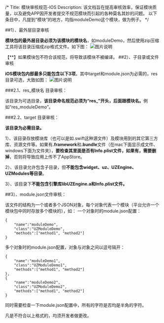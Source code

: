 /*
Title: 模块审核规范-IOS
Description: 该文档旨在提高审核效率，保证模块质量，以及避免APP因开发者提交不规范模块而引起的各种莫名其妙的问题。
以下条目中，凡提到“模块”的地方，均指moduleDemo这个模块，做为例子。
*/


##1）、最外层目录审核

<strong>模块包的最外层目录必须为该模块的模块名</strong>，如moduleDemo，然后使用zip压缩工具将该目录压缩成zip格式文件。如下图：
![图片说明](/img/docImage/module_standard/ios1.png)

【**】如果模块包不符合该规范，将导致该模块不被编译。
##2）、子目录或文件审核

<strong>iOS模块包内部最多只能包含以下3项</strong>，其中target和module.json为必需的，res目录可选，大致如图：
![图片说明](/img/docImage/module_standard/ios2.png)


###2.1、res_模块名 目录审核：

该目录为可选目录，<strong>该目录命名规范必须为“res_”开头，后面跟模块名。</strong>例如“res_moduleDemo”。


###2.2、target 目录审核：

<strong>该目录为必需目录。</strong>

1）、该目录存放模块库（也可以是如.swift这种源文件）及模块用到的其它第三方库、资源文件等。如果有<strong>.framework</strong>和<strong>.bundle</strong>文件（在mac下面显示成文件、windows下面为文件夹），**要检查其里面是否有<strong>Info.plist</strong>文件，如果有，需要删掉**，否则将导致应用上传不了AppStore。

2）、该目录允许包含子目录，但**不能包含<strong>widget、uz、UZEngine、UZModules</strong>等目录**。

3）、该目录下**不能包含引擎库<strong>libUZEngine.a</strong>和<strong>Info.plist</strong>文件。**


##3）、module.json文件审核：

该文件的结构为一个或者多个JSON对象，每个对象代表一个模块（平台允许一个模块包中同时存放多个模块的），如：
一个对象时的module.json配置：

```
{
	"name":"moduleDemo",
	"class":"UZModuleDemo",
	"methods":["method1", "method2"]
}
```

多个对象时的module.json配置，对象与对象之间以逗号隔开：

```
{
	"name":"moduleDemo1",
	"class":"UZModuleDemo1",
	"methods":["method1", "method2"]
},
{
	"name":"moduleDemo2",
	"class":"UZModuleDemo2",
	"methods":["method1", "method2"]
}
```

同时需要检查一下module.json配置中，所有的字符是否均是半角的字符。

凡是不符合以上格式的，均须开发者做更改。

